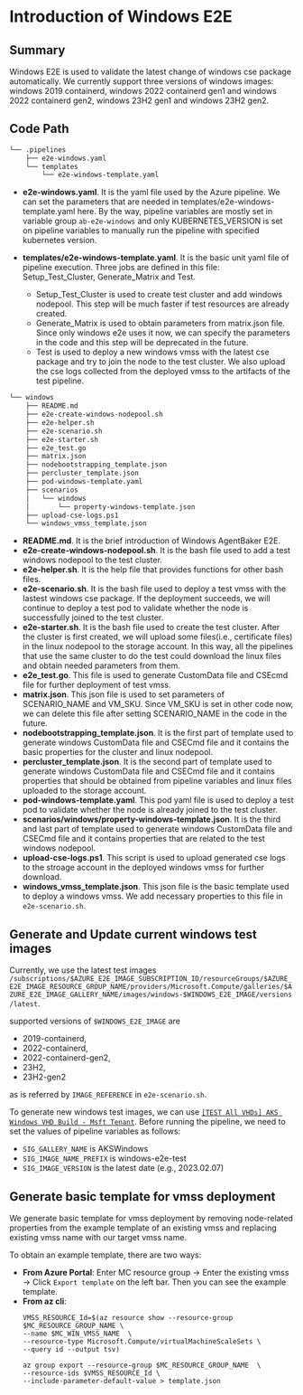 # Introduction of Windows E2E

## Summary

Windows E2E is used to validate the latest change of windows cse package automatically. We currently support three
versions of windows images: windows 2019 containerd, windows 2022 containerd gen1 and windows 2022 containerd gen2,
windows 23H2 gen1 and windows 23H2 gen2.

## Code Path

```bash
└── .pipelines
    ├── e2e-windows.yaml
    └── templates
        └── e2e-windows-template.yaml
```

- **e2e-windows.yaml**. It is the yaml file used by the Azure pipeline. We can set the parameters that are needed in
  templates/e2e-windows-template.yaml here. By the way, pipeline variables are mostly set in variable
  group `ab-e2e-windows` and only KUBERNETES_VERSION is set on pipeline variables to manually run the pipeline with
  specified kubernetes version.

- **templates/e2e-windows-template.yaml**. It is the basic unit yaml file of pipeline execution. Three jobs are defined
  in this file: Setup_Test_Cluster, Generate_Matrix and Test.
    - Setup_Test_Cluster is used to create test cluster and add windows nodepool. This step will be much faster if test
      resources are already created.
    - Generate_Matrix is used to obtain parameters from matrix.json file. Since only windows e2e uses it now, we can
      specify the parameters in the code and this step will be deprecated in the future.
    - Test is used to deploy a new windows vmss with the latest cse package and try to join the node to the test
      cluster. We also upload the cse logs collected from the deployed vmss to the artifacts of the test pipeline.

```bash
└── windows
    ├── README.md
    ├── e2e-create-windows-nodepool.sh
    ├── e2e-helper.sh
    ├── e2e-scenario.sh
    ├── e2e-starter.sh
    ├── e2e_test.go
    ├── matrix.json
    ├── nodebootstrapping_template.json
    ├── percluster_template.json
    ├── pod-windows-template.yaml
    ├── scenarios
    │   └── windows
    │       └── property-windows-template.json
    ├── upload-cse-logs.ps1
    └── windows_vmss_template.json
```

- **README.md**. It is the brief introduction of Windows AgentBaker E2E.
- **e2e-create-windows-nodepool.sh**. It is the bash file used to add a test windows nodepool to the test cluster.
- **e2e-helper.sh**. It is the help file that provides functions for other bash files.
- **e2e-scenario.sh**. It is the bash file used to deploy a test vmss with the lastest windows cse package. If the
  deployment succeeds, we will continue to deploy a test pod to validate whether the node is successfully joined to the
  test cluster.
- **e2e-starter.sh**. It is the bash file used to create the test cluster. After the cluster is first created, we will
  upload some files(i.e., certificate files) in the linux nodepool to the storage account. In this way, all the
  pipelines that use the same cluster to do the test could download the linux files and obtain needed parameters from
  them.
- **e2e_test.go**. This file is used to generate CustomData file and CSEcmd file for further deployment of test vmss.
- **matrix.json**. This json file is used to set parameters of SCENARIO_NAME and VM_SKU. Since VM_SKU is set in other
  code now, we can delete this file after setting SCENARIO_NAME in the code in the future.
- **nodebootstrapping_template.json**. It is the first part of template used to generate windows CustomData file and
  CSECmd file and it contains the basic properties for the cluster and linux nodepool.
- **percluster_template.json**. It is the second part of template used to generate windows CustomData file and CSECmd
  file and it contains properties that should be obtained from pipeline variables and linux files uploaded to the
  storage account.
- **pod-windows-template.yaml**. This pod yaml file is used to deploy a test pod to validate whether the node is already
  joined to the test cluster.
- **scenarios/windows/property-windows-template.json**. It is the third and last part of template used to generate
  windows CustomData file and CSECmd file and it contains properties that are related to the test windows nodepool.
- **upload-cse-logs.ps1**. This script is used to upload generated cse logs to the stroage account in the deployed
  windows vmss for further download.
- **windows_vmss_template.json**. This json file is the basic template used to deploy a windows vmss. We add necessary
  properties to this file in `e2e-scenario.sh`.

## Generate and Update current windows test images

Currently, we use the latest test images `/subscriptions/$AZURE_E2E_IMAGE_SUBSCRIPTION_ID/resourceGroups/$AZURE_E2E_IMAGE_RESOURCE_GROUP_NAME/providers/Microsoft.Compute/galleries/$AZURE_E2E_IMAGE_GALLERY_NAME/images/windows-$WINDOWS_E2E_IMAGE/versions/latest`.

supported versions of `$WINDOWS_E2E_IMAGE` are

- 2019-containerd, 
- 2022-containerd, 
- 2022-containerd-gen2, 
- 23H2, 
- 23H2-gen2

as is referred by `IMAGE_REFERENCE` in `e2e-scenario.sh`.

To generate new windows test images, we can
use [`[TEST All VHDs] AKS Windows VHD Build - Msft Tenant`](https://msazure.visualstudio.com/CloudNativeCompute/_build?definitionId=210712&_a=summary).
Before running the pipeline, we need to set the values of pipeline variables as follows:

- `SIG_GALLERY_NAME` is AKSWindows
- `SIG_IMAGE_NAME_PREFIX` is windows-e2e-test
- `SIG_IMAGE_VERSION` is the latest date (e.g., 2023.02.07)

## Generate basic template for vmss deployment

We generate basic template for vmss deployment by removing node-related properties from the example template of an
existing vmss and replacing existing vmss name with our target vmss name.

To obtain an example template, there are two ways:

- **From Azure Portal**:
  Enter MC resource group -> Enter the existing vmss -> Click `Export template` on the left bar. Then you can see the
  example template.
- **From az cli**:
  ```
  VMSS_RESOURCE_Id=$(az resource show --resource-group $MC_RESOURCE_GROUP_NAME \
  --name $MC_WIN_VMSS_NAME  \
  --resource-type Microsoft.Compute/virtualMachineScaleSets \
  --query id --output tsv)
  
  az group export --resource-group $MC_RESOURCE_GROUP_NAME  \ 
  --resource-ids $VMSS_RESOURCE_Id \
  --include-parameter-default-value > template.json
  ```